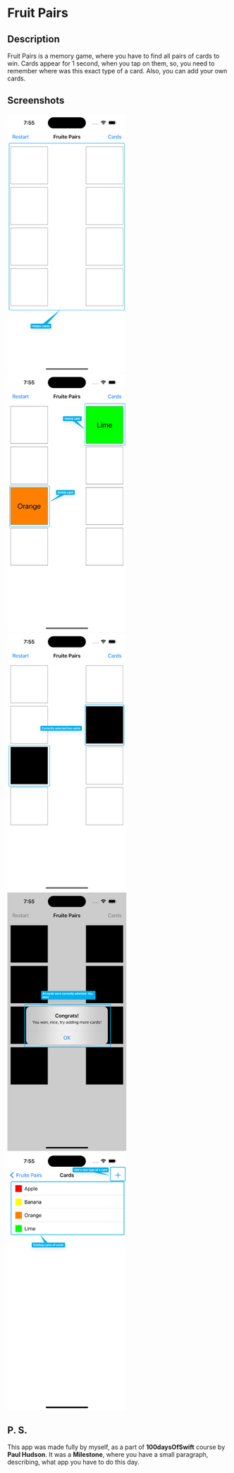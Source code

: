 # Fruit Pairs

## Description

Fruit Pairs is a memory game, where you have to find all pairs of cards to win. Cards appear for 1 second, when you tap on them, so, you need to remember where was this exact type of a card. Also, you can add your own cards.

## Screenshots

<span>
    <img src=".github/images/screenshots/allHidden.png" alt="allHidden" width="270px">
</span>
<span>
    <img src=".github/images/screenshots/fewOpened.png" alt="fewOpened" width="270px">
</span>
<span>
    <img src=".github/images/screenshots/correct.png" alt="correct" width="270px">
</span>
<span>
    <img src=".github/images/screenshots/youWon.png" alt="youWon" width="270px">
</span>
<span>
    <img src=".github/images/screenshots/typesOfCards.png" alt="typesOfCards" width="270px">
</span>

## P. S. 
This app was made fully by myself, as a part of **100daysOfSwift** course by **Paul Hudson**. It was a **Milestone**, where you have a small paragraph, describing, what app you have to do this day.